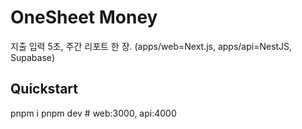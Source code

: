 # OneSheet Money
지출 입력 5초, 주간 리포트 한 장. (apps/web=Next.js, apps/api=NestJS, Supabase)

## Quickstart
pnpm i
pnpm dev  # web:3000, api:4000

